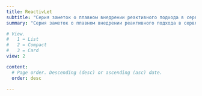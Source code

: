 ```yaml
---
title: ReactivLet
subtitle: "Серия заметок о плавном внедрении реактивного подхода в сервлетные enterprise-приложения на Spring"
summary: "Серия заметок о плавном внедрении реактивного подхода в сервлетные enterprise-приложения на Spring"

# View.
#   1 = List
#   2 = Compact
#   3 = Card
view: 2

content:
  # Page order. Descending (desc) or ascending (asc) date.
  order: desc

---
```

